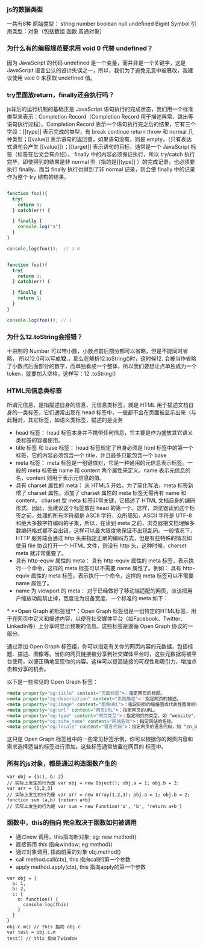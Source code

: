### js的数据类型
一共有8种
原始类型： string number boolean null undefined Bigint Symbol
引用类型：对象（包括数组 函数 普通对象）
### 为什么有的编程规范要求用 void 0 代替 undefined？
因为 JavaScript 的代码 undefined 是一个变量，而并非是一个关键字，这是 JavaScript 语言公认的设计失误之一，所以，我们为了避免无意中被篡改，我建议使用 void 0 来获取 undefined 值。
### try里面放return，finally还会执行吗？
js背后的运行机制的基础正是 JavaScript 语句执行的完成状态，我们用一个标准类型来表示：Completion Record（Completion Record 用于描述异常、跳出等语句执行过程）。Completion Record 表示一个语句执行完之后的结果，它有三个字段：[[type]] 表示完成的类型，有 break continue return throw 和 normal 几种类型；[[value]] 表示语句的返回值，如果语句没有，则是 empty，（只有表达式语句会产生 [[value]]）；[[target]] 表示语句的目标，通常是一个 JavaScript 标签（标签在后文会有介绍）。
finally 中的内容必须保证执行，所以 try/catch 执行完毕，即使得到的结果是非 normal 型（指的是[[type]] ）的完成记录，也必须要执行 finally。而当 finally 执行也得到了非 normal 记录，则会使 finally 中的记录作为整个 try 结构的结果。
```javascript

function foo(){
  try{
    return 0;
  } catch(err) {

  } finally {
    console.log("a")
  }
}

console.log(foo());  // a 0


function foo(){
  try{
    return 0;
  } catch(err) {

  } finally {
    return 1;
  }
}

console.log(foo()); // 1
```
### 为什么12.toString会报错？
十进制的 Number 可以带小数，小数点前后部分都可以省略，但是不能同时省略， 所以12.0可以写成**12.**，那么在解析12.toString()时，这时候12. 会被当作省略了小数点后面部分的数字，而单独看成一个整体，所以我们要想让点单独成为一个 token，就要加入空格，这样写：12 .toString()

### HTML元信息类标签
所谓元信息，是指描述自身的信息，元信息类标签，就是 HTML 用于描述文档自身的一类标签，它们通常出现在 head 标签中，一般都不会在页面被显示出来（与此相对，其它标签，如语义类标签，描述的是业务
* head 标签： head 标签本身并不携带任何信息，它主要是作为盛放其它语义类标签的容器使用。
* title 标签 和 base 标签： head 标签规定了自身必须是 html 标签中的第一个标签，它的内容必须包含一个 title，并且最多只能包含一个 base
* meta 标签： meta 标签是一组键值对，它是一种通用的元信息表示标签。一般的 meta 标签由 name 和 content 两个属性来定义。name 表示元信息的名，content 则用于表示元信息的值。
* 具有 charset 属性的 meta： 从 HTML5 开始，为了简化写法，meta 标签新增了 charset 属性。添加了 charset 属性的 meta 标签无需再有 name 和 content。
  <meta charset="UTF-8" >charset 型 meta 标签非常关键，它描述了 HTML 文档自身的编码形式。因此，我建议这个标签放在 head 的第一个。这样，浏览器读到这个标签之前，处理的所有字符都是 ASCII 字符，众所周知，ASCII 字符是 UTF-8 和绝大多数字符编码的子集，所以，在读到 meta 之前，浏览器把文档理解多数编码格式都不会出错，这样可以最大限度地保证不出现乱码。一般情况下，HTTP 服务端会通过 http 头来指定正确的编码方式，但是有些特殊的情况如使用 file 协议打开一个 HTML 文件，则没有 http 头，这种时候，charset meta 就非常重要了。
* 具有 http-equiv 属性的 meta： 具有 http-equiv 属性的 meta 标签，表示执行一个命令，这样的 meta 标签可以不需要 name 属性了。例如： 具有 http-equiv 属性的 meta 标签，表示执行一个命令，这样的 meta 标签可以不需要 name 属性了。
* name 为 viewport 的 meta： 对于已经做好了移动端适配的网页，应该把用户缩放功能禁止掉，宽度设为设备宽度，一个标准的 meta 如下：
<meta name="viewport" content="width=device-width,initial-scale=1,minimum-scale=1,maximum-scale=1,user-scalable=no">
* **Open Graph 的标签组**：Open Graph 标签组是一组特定的HTML标签，用于在网页中定义和描述内容，以便在社交媒体平台（如Facebook、Twitter、LinkedIn等）上分享时显示预期的信息。这些标签是遵循 Open Graph 协议的一部分。

通过添加 Open Graph 标签组，你可以指定有关你的网页内容的元数据，包括标题、描述、图像等。当你的网页链接被分享到社交媒体平台时，这些元数据将被平台使用，以便正确地呈现你的内容。这样可以提高链接的可视性和吸引力，增加点击和分享的机会。

以下是一些常见的 Open Graph 标签：

```html
<meta property="og:title" content="页面标题">：指定网页的标题。
<meta property="og:description" content="页面描述">：指定网页的描述。
<meta property="og:image" content="图像URL">：指定网页的缩略图或代表性图像的URL。
<meta property="og:url" content="网页URL">：指定网页的URL。
<meta property="og:type" content="网页类型">：指定网页的类型，如 "website"、"article" 等。
<meta property="og:site_name" content="网站名称">：指定网站的名称。
<meta property="og:locale" content="语言代码">：指定网页的语言代码，如 "en_US"、"zh_CN" 等。
```
这只是 Open Graph 标签组中的一些常见标签示例，你可以根据你的网页内容和需求选择适当的标签进行添加。这些标签通常放置在网页的 <head> 标签中。

### 所有的js对象，都是通过构造函数产生的 

```
var obj = {a:1, b: 2}
// 实际上发生的行为是 var obj = new Object(); obj.a = 1; obj.b = 2;
var arr = [1,2,3]
// 实际上发生的行为是 var arr = new Array(1,2,3); obj.a = 1; obj.b = 2;
function sum (a,b) {return a+b}
// 实际上发生的行为是 var sum = new Function('a', 'b', 'return a+b')
```
### 函数中，this的指向 完全取决于函数如何被调用
* 通过new 调用，this指向新对象; eg: new method()
* 直接调用 this 指向window; eg:method()
* 通过对象调用, 指向前面的对象 obj.method()
* call method.call(ctx), this 指向call的第一个参数
* apply method.apply(ctx), this 指向apply的第一个参数

```
var obj = {
  a: 1,
  b: 2,
  c: {
    m: function() {
      console.log(this)
    }
  }
}
obj.c.m() // this 指向 obj.c
var test = obj.c.m
test() // this 指向了window
```

